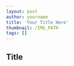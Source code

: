 ```yaml
---
layout: post
author: yourname
title: 'Your Title Here'
thumbnail: /IMG_PATH
tags: []
---
```


## Title